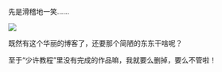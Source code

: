 先是滑稽地一笑......

![](https://cdn.jsdelivr.net/gh/wenxuanjun/CDN@master/images/blog/1/1.jpg)

既然有这个华丽的博客了，还要那个简陋的东东干啥呢？

至于“少许教程”里没有完成的作品嘛，我就要么删掉，要么不管啦！ 
